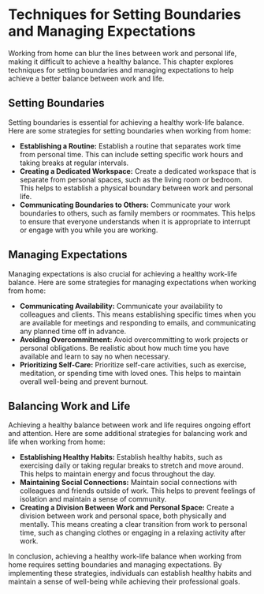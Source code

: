 # Techniques for Setting Boundaries and Managing Expectations

Working from home can blur the lines between work and personal life, making it difficult to achieve a healthy balance. This chapter explores techniques for setting boundaries and managing expectations to help achieve a better balance between work and life.

## Setting Boundaries

Setting boundaries is essential for achieving a healthy work-life balance. Here are some strategies for setting boundaries when working from home:

- **Establishing a Routine:** Establish a routine that separates work time from personal time. This can include setting specific work hours and taking breaks at regular intervals.
- **Creating a Dedicated Workspace:** Create a dedicated workspace that is separate from personal spaces, such as the living room or bedroom. This helps to establish a physical boundary between work and personal life.
- **Communicating Boundaries to Others:** Communicate your work boundaries to others, such as family members or roommates. This helps to ensure that everyone understands when it is appropriate to interrupt or engage with you while you are working.

## Managing Expectations

Managing expectations is also crucial for achieving a healthy work-life balance. Here are some strategies for managing expectations when working from home:

- **Communicating Availability:** Communicate your availability to colleagues and clients. This means establishing specific times when you are available for meetings and responding to emails, and communicating any planned time off in advance.
- **Avoiding Overcommitment:** Avoid overcommitting to work projects or personal obligations. Be realistic about how much time you have available and learn to say no when necessary.
- **Prioritizing Self-Care:** Prioritize self-care activities, such as exercise, meditation, or spending time with loved ones. This helps to maintain overall well-being and prevent burnout.

## Balancing Work and Life

Achieving a healthy balance between work and life requires ongoing effort and attention. Here are some additional strategies for balancing work and life when working from home:

- **Establishing Healthy Habits:** Establish healthy habits, such as exercising daily or taking regular breaks to stretch and move around. This helps to maintain energy and focus throughout the day.
- **Maintaining Social Connections:** Maintain social connections with colleagues and friends outside of work. This helps to prevent feelings of isolation and maintain a sense of community.
- **Creating a Division Between Work and Personal Space:** Create a division between work and personal space, both physically and mentally. This means creating a clear transition from work to personal time, such as changing clothes or engaging in a relaxing activity after work.

In conclusion, achieving a healthy work-life balance when working from home requires setting boundaries and managing expectations. By implementing these strategies, individuals can establish healthy habits and maintain a sense of well-being while achieving their professional goals.
